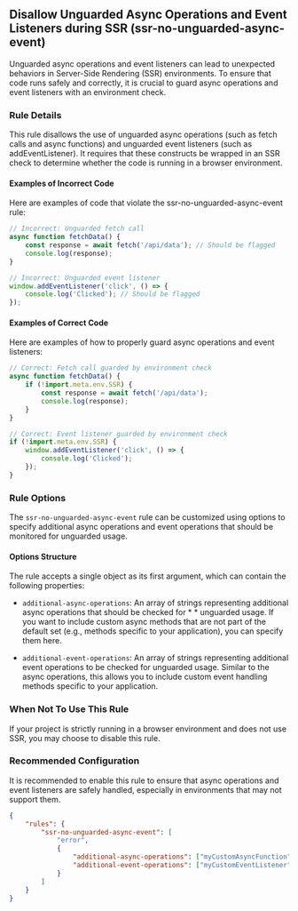## Disallow Unguarded Async Operations and Event Listeners during SSR (ssr-no-unguarded-async-event)

Unguarded async operations and event listeners can lead to unexpected behaviors in Server-Side Rendering (SSR) environments. To ensure that code runs safely and correctly, it is crucial to guard async operations and event listeners with an environment check.

### Rule Details

This rule disallows the use of unguarded async operations (such as fetch calls and async functions) and unguarded event listeners (such as addEventListener). It requires that these constructs be wrapped in an SSR check to determine whether the code is running in a browser environment.

#### Examples of Incorrect Code

Here are examples of code that violate the ssr-no-unguarded-async-event rule:

```js
// Incorrect: Unguarded fetch call
async function fetchData() {
    const response = await fetch('/api/data'); // Should be flagged
    console.log(response);
}

// Incorrect: Unguarded event listener
window.addEventListener('click', () => {
    console.log('Clicked'); // Should be flagged
});
```

#### Examples of Correct Code

Here are examples of how to properly guard async operations and event listeners:

```js
// Correct: Fetch call guarded by environment check
async function fetchData() {
    if (!import.meta.env.SSR) {
        const response = await fetch('/api/data');
        console.log(response);
    }
}

// Correct: Event listener guarded by environment check
if (!import.meta.env.SSR) {
    window.addEventListener('click', () => {
        console.log('Clicked');
    });
}
```

### Rule Options

The `ssr-no-unguarded-async-event` rule can be customized using options to specify additional async operations and event operations that should be monitored for unguarded usage.

#### Options Structure

The rule accepts a single object as its first argument, which can contain the following properties:

-   `additional-async-operations`: An array of strings representing additional async operations that should be checked for \* \* unguarded usage. If you want to include custom async methods that are not part of the default set (e.g., methods specific to your application), you can specify them here.

-   `additional-event-operations`: An array of strings representing additional event operations to be checked for unguarded usage. Similar to the async operations, this allows you to include custom event handling methods specific to your application.

### When Not To Use This Rule

If your project is strictly running in a browser environment and does not use SSR, you may choose to disable this rule.

### Recommended Configuration

It is recommended to enable this rule to ensure that async operations and event listeners are safely handled, especially in environments that may not support them.

```json
{
    "rules": {
        "ssr-no-unguarded-async-event": [
            "error",
            {
                "additional-async-operations": ["myCustomAsyncFunction"],
                "additional-event-operations": ["myCustomEventListener"]
            }
        ]
    }
}
```
